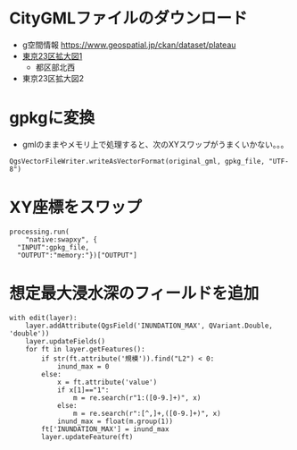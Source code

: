 # CityGMLファイルのダウンロード
- g空間情報 https://www.geospatial.jp/ckan/dataset/plateau
- <a href="https://www.geospatial.jp/ckan/dataset/plateau-tokyo23ku-citygml-2020/resource/40f54174-7c7d-4f9f-b392-8c8ad585b09b" target="_blank">東京23区拡大図1</a>
  - 都区部北西
- 東京23区拡大図2
# gpkgに変換
- gmlのままやメモリ上で処理すると、次のXYスワップがうまくいかない。。。
```
QgsVectorFileWriter.writeAsVectorFormat(original_gml, gpkg_file, "UTF-8")
```
# XY座標をスワップ
```
processing.run(
	"native:swapxy", {
  "INPUT":gpkg_file,
  "OUTPUT":"memory:"})["OUTPUT"]
```

# 想定最大浸水深のフィールドを追加
```
with edit(layer):
	layer.addAttribute(QgsField('INUNDATION_MAX', QVariant.Double, 'double'))
	layer.updateFields()
	for ft in layer.getFeatures():
		if str(ft.attribute('規模')).find("L2") < 0:
			inund_max = 0
		else:
			x = ft.attribute('value')
			if x[1]=="1":
				m = re.search(r"1:([0-9.]+)", x)
			else:
				m = re.search(r":[^,]+,([0-9.]+)", x)
			inund_max = float(m.group(1))
		ft['INUNDATION_MAX'] = inund_max
		layer.updateFeature(ft)
```
